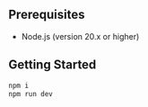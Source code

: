 ## Prerequisites

* Node.js (version 20.x or higher)

## Getting Started

```bash
npm i
npm run dev
```
